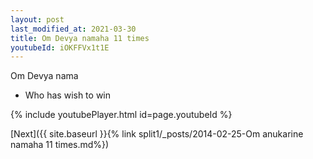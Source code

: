 ```yaml
---
layout: post
last_modified_at: 2021-03-30
title: Om Devya namaha 11 times
youtubeId: iOKFFVx1t1E
---
```

 
 
Om Devya nama 
 
 -  Who has wish to win 
 
  
 
  
 
 
 
 
 
 


{% include youtubePlayer.html id=page.youtubeId %}
 
[Next]({{ site.baseurl }}{% link  split1/_posts/2014-02-25-Om anukarine namaha 11 times.md%})
 
